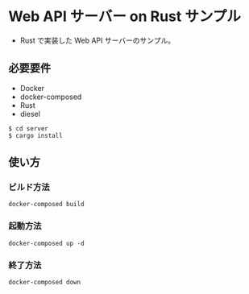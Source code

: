 # Web API サーバー on Rust サンプル

- Rust で実装した Web API サーバーのサンプル。

## 必要要件

- Docker
- docker-composed
- Rust
- diesel

```term
$ cd server
$ cargo install 
```

## 使い方

### ビルド方法

```term
docker-composed build
```

### 起動方法

```term
docker-composed up -d
```

### 終了方法

```term
docker-composed down
```

